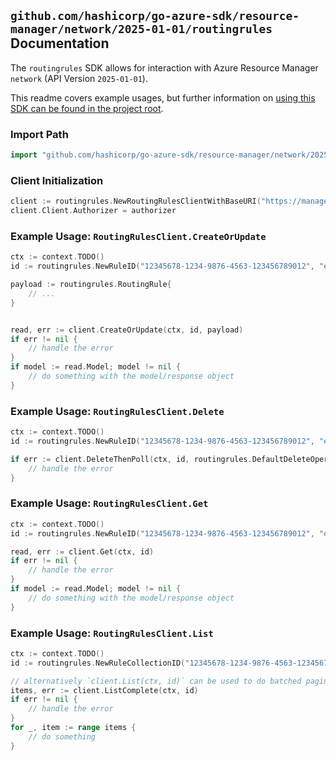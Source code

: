 
## `github.com/hashicorp/go-azure-sdk/resource-manager/network/2025-01-01/routingrules` Documentation

The `routingrules` SDK allows for interaction with Azure Resource Manager `network` (API Version `2025-01-01`).

This readme covers example usages, but further information on [using this SDK can be found in the project root](https://github.com/hashicorp/go-azure-sdk/tree/main/docs).

### Import Path

```go
import "github.com/hashicorp/go-azure-sdk/resource-manager/network/2025-01-01/routingrules"
```


### Client Initialization

```go
client := routingrules.NewRoutingRulesClientWithBaseURI("https://management.azure.com")
client.Client.Authorizer = authorizer
```


### Example Usage: `RoutingRulesClient.CreateOrUpdate`

```go
ctx := context.TODO()
id := routingrules.NewRuleID("12345678-1234-9876-4563-123456789012", "example-resource-group", "networkManagerName", "routingConfigurationName", "ruleCollectionName", "ruleName")

payload := routingrules.RoutingRule{
	// ...
}


read, err := client.CreateOrUpdate(ctx, id, payload)
if err != nil {
	// handle the error
}
if model := read.Model; model != nil {
	// do something with the model/response object
}
```


### Example Usage: `RoutingRulesClient.Delete`

```go
ctx := context.TODO()
id := routingrules.NewRuleID("12345678-1234-9876-4563-123456789012", "example-resource-group", "networkManagerName", "routingConfigurationName", "ruleCollectionName", "ruleName")

if err := client.DeleteThenPoll(ctx, id, routingrules.DefaultDeleteOperationOptions()); err != nil {
	// handle the error
}
```


### Example Usage: `RoutingRulesClient.Get`

```go
ctx := context.TODO()
id := routingrules.NewRuleID("12345678-1234-9876-4563-123456789012", "example-resource-group", "networkManagerName", "routingConfigurationName", "ruleCollectionName", "ruleName")

read, err := client.Get(ctx, id)
if err != nil {
	// handle the error
}
if model := read.Model; model != nil {
	// do something with the model/response object
}
```


### Example Usage: `RoutingRulesClient.List`

```go
ctx := context.TODO()
id := routingrules.NewRuleCollectionID("12345678-1234-9876-4563-123456789012", "example-resource-group", "networkManagerName", "routingConfigurationName", "ruleCollectionName")

// alternatively `client.List(ctx, id)` can be used to do batched pagination
items, err := client.ListComplete(ctx, id)
if err != nil {
	// handle the error
}
for _, item := range items {
	// do something
}
```
